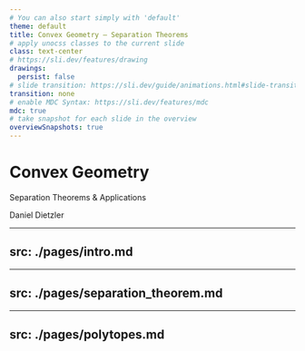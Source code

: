 ```yaml
---
# You can also start simply with 'default'
theme: default
title: Convex Geometry — Separation Theorems 
# apply unocss classes to the current slide
class: text-center
# https://sli.dev/features/drawing
drawings:
  persist: false
# slide transition: https://sli.dev/guide/animations.html#slide-transitions
transition: none
# enable MDC Syntax: https://sli.dev/features/mdc
mdc: true
# take snapshot for each slide in the overview
overviewSnapshots: true
---
```


# Convex Geometry

Separation Theorems & Applications

Daniel Dietzler


---
src: ./pages/intro.md
---

---
src: ./pages/separation_theorem.md
---

---
src: ./pages/polytopes.md
---
